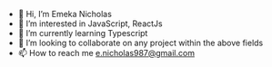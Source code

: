 - 👋 Hi, I’m Emeka Nicholas
- 👀 I’m interested in JavaScript, ReactJs
- 🌱 I’m currently learning Typescript
- 💞️ I’m looking to collaborate on any project within the above fields
- 📫 How to reach me e.nicholas987@gmail.com

<!---
e-nicholas987/e-nicholas987 is a ✨ special ✨ repository because its `README.md` (this file) appears on your GitHub profile.
You can click the Preview link to take a look at your changes.
--->
